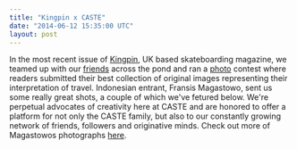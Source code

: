 ```yaml
---
title: "Kingpin x CASTE"
date: "2014-06-12 15:35:00 UTC"
layout: post
---
```


<p>In the most recent issue of <a href="https://kingpin.mpora.com/">Kingpin</a>, UK based skateboarding magazine, we teamed up with our&nbsp;<a href="https://www.thistimetomorrowvideo.com/TTT/Will_Harmon.html">friends</a> across the pond and ran a <a href="https://www.samashley.com/">photo</a> contest where readers submitted their best collection of original images representing their interpretation of travel. Indonesian entrant, Fransis Magastowo, sent us some really great shots, a couple&nbsp;of which we&#39;ve&nbsp;fetured below. We&#39;re perpetual advocates of creativity here at CASTE and are honored to offer a platform for not only the CASTE family, but also to our&nbsp;constantly growing network of friends, followers and originative minds. Check out more of Magastowos photographs <a href="https://fransismagastowo.tumblr.com/">here</a>.&nbsp;</p>

<p><img alt="" data-rich-file-id="47" src="https://s3.amazonaws.com/caste-server-production/rich/rich_files/rich_files/47/blog/man-20carrying-20son.jpg" /><img alt="" data-rich-file-id="48" src="https://s3.amazonaws.com/caste-server-production/rich/rich_files/rich_files/48/blog/traditional-20market.jpg" /></p>
